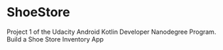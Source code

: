 # ShoeStore

Project 1 of the Udacity Android Kotlin Developer Nanodegree Program. Build a Shoe Store Inventory App
